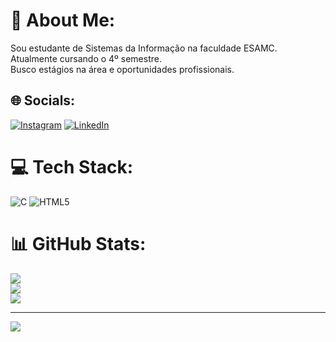 # 💫 About Me:
Sou estudante de Sistemas da Informação na faculdade ESAMC.<br>Atualmente cursando o 4º semestre.<br>Busco estágios na área e oportunidades profissionais.<br>


## 🌐 Socials:
[![Instagram](https://img.shields.io/badge/Instagram-%23E4405F.svg?logo=Instagram&logoColor=white)](https://instagram.com/joaopfa_) [![LinkedIn](https://img.shields.io/badge/LinkedIn-%230077B5.svg?logo=linkedin&logoColor=white)](https://linkedin.com/in/joão-pedro-ferreira-alves-1a95422a8/) 

# 💻 Tech Stack:
![C](https://img.shields.io/badge/c-%2300599C.svg?style=for-the-badge&logo=c&logoColor=white) ![HTML5](https://img.shields.io/badge/html5-%23E34F26.svg?style=for-the-badge&logo=html5&logoColor=white)
# 📊 GitHub Stats:
![](https://github-readme-stats.vercel.app/api?username=JPedroMB&theme=dracula&hide_border=false&include_all_commits=false&count_private=false)<br/>
![](https://github-readme-streak-stats.herokuapp.com/?user=JPedroMB&theme=dracula&hide_border=false)<br/>
![](https://github-readme-stats.vercel.app/api/top-langs/?username=JPedroMB&theme=dracula&hide_border=false&include_all_commits=false&count_private=false&layout=compact)

---
[![](https://visitcount.itsvg.in/api?id=JPedroMB&icon=0&color=0)](https://visitcount.itsvg.in)

<!-- Proudly created with GPRM ( https://gprm.itsvg.in ) -->
